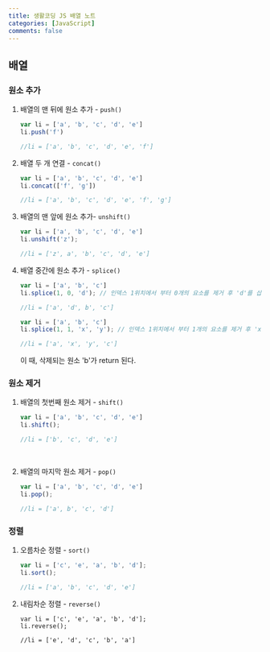 ```yaml
---
title: 생활코딩 JS 배열 노트
categories: [JavaScript]
comments: false
---
```






## 배열

### 원소 추가

1. 배열의 맨 뒤에 원소 추가 - `push()`

   ``` javascript
   var li = ['a', 'b', 'c', 'd', 'e']
   li.push('f')
   
   //li = ['a', 'b', 'c', 'd', 'e', 'f']
   ```



2. 배열 두 개 연결 - `concat()`

   ```javascript
   var li = ['a', 'b', 'c', 'd', 'e']
   li.concat(['f', 'g'])
   
   //li = ['a', 'b', 'c', 'd', 'e', 'f', 'g']
   ```



3. 배열의 맨 앞에 원소 추가- `unshift()`

   ```javascript
   var li = ['a', 'b', 'c', 'd', 'e']
   li.unshift('z');
   
   //li = ['z', a', 'b', 'c', 'd', 'e']
   ```

   

4. 배열 중간에 원소 추가 - `splice()`

   ```javascript
   var li = ['a', 'b', 'c']
   li.splice(1, 0, 'd'); // 인덱스 1위치에서 부터 0개의 요소를 제거 후 'd'를 삽입
   
   //li = ['a', 'd', b', 'c']
   ```

   ```javascript
   var li = ['a', 'b', 'c']
   li.splice(1, 1, 'x', 'y'); // 인덱스 1위치에서 부터 1개의 요소를 제거 후 'x'와 'y'를 삽입
   
   //li = ['a', 'x', 'y', 'c'] 
   ```

   이 때, 삭제되는 원소 'b'가 return 된다.





### 원소 제거

1. 배열의 첫번째 원소 제거 -  `shift()`

   ```js
   var li = ['a', 'b', 'c', 'd', 'e']
   li.shift();
   
   //li = ['b', 'c', 'd', 'e']
   ```

   ​	

2. 배열의 마지막 원소 제거 - `pop()`

   ```javascript
   var li = ['a', 'b', 'c', 'd', 'e']
   li.pop();
   
   //li = ['a', b', 'c', 'd']
   ```

   



### 정렬 

1. 오름차순 정렬 - `sort()`

   ```js
   var li = ['c', 'e', 'a', 'b', 'd'];
   li.sort();
   
   //li = ['a', 'b', 'c', 'd', 'e']
   ```



2. 내림차순 정렬 - `reverse()`

   ```
   var li = ['c', 'e', 'a', 'b', 'd'];
   li.reverse();
   
   //li = ['e', 'd', 'c', 'b', 'a']
   ```

   
